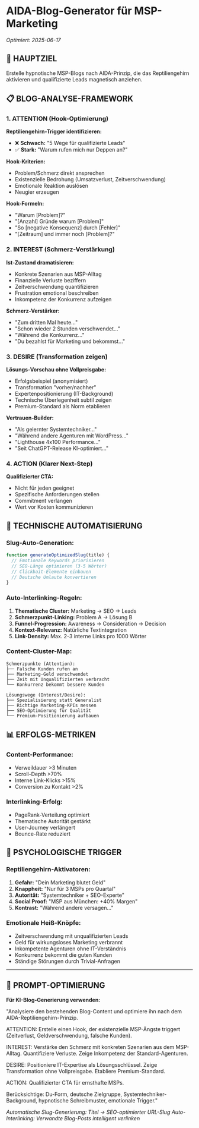 # AIDA-Blog-Generator für MSP-Marketing
*Optimiert: 2025-06-17*

## 🎯 HAUPTZIEL
Erstelle hypnotische MSP-Blogs nach AIDA-Prinzip, die das Reptiliengehirn aktivieren und qualifizierte Leads magnetisch anziehen.

## 📋 BLOG-ANALYSE-FRAMEWORK

### 1. ATTENTION (Hook-Optimierung)
**Reptiliengehirn-Trigger identifizieren:**
- ❌ **Schwach:** "5 Wege für qualifizierte Leads"
- ✅ **Stark:** "Warum rufen mich nur Deppen an?"

**Hook-Kriterien:**
- Problem/Schmerz direkt ansprechen
- Existenzielle Bedrohung (Umsatzverlust, Zeitverschwendung)
- Emotionale Reaktion auslösen
- Neugier erzeugen

**Hook-Formeln:**
- "Warum [Problem]?"
- "[Anzahl] Gründe warum [Problem]"
- "So [negative Konsequenz] durch [Fehler]"
- "[Zeitraum] und immer noch [Problem]?"

### 2. INTEREST (Schmerz-Verstärkung)
**Ist-Zustand dramatisieren:**
- Konkrete Szenarien aus MSP-Alltag
- Finanzielle Verluste beziffern
- Zeitverschwendung quantifizieren
- Frustration emotional beschreiben
- Inkompetenz der Konkurrenz aufzeigen

**Schmerz-Verstärker:**
- "Zum dritten Mal heute..."
- "Schon wieder 2 Stunden verschwendet..."
- "Während die Konkurrenz..."
- "Du bezahlst für Marketing und bekommst..."

### 3. DESIRE (Transformation zeigen)
**Lösungs-Vorschau ohne Vollpreisgabe:**
- Erfolgsbeispiel (anonymisiert)
- Transformation "vorher/nachher"
- Expertenpositionierung (IT-Background)
- Technische Überlegenheit subtil zeigen
- Premium-Standard als Norm etablieren

**Vertrauen-Builder:**
- "Als gelernter Systemtechniker..."
- "Während andere Agenturen mit WordPress..."
- "Lighthouse 4x100 Performance..."
- "Seit ChatGPT-Release KI-optimiert..."

### 4. ACTION (Klarer Next-Step)
**Qualifizierter CTA:**
- Nicht für jeden geeignet
- Spezifische Anforderungen stellen
- Commitment verlangen
- Wert vor Kosten kommunizieren

## 🔧 TECHNISCHE AUTOMATISIERUNG

### Slug-Auto-Generation:
```javascript
function generateOptimizedSlug(title) {
  // Emotionale Keywords priorisieren
  // SEO-Länge optimieren (3-5 Wörter)
  // Clickbait-Elemente einbauen
  // Deutsche Umlaute konvertieren
}
```

### Auto-Interlinking-Regeln:
1. **Thematische Cluster:** Marketing → SEO → Leads
2. **Schmerzpunkt-Linking:** Problem A → Lösung B
3. **Funnel-Progression:** Awareness → Consideration → Decision
4. **Kontext-Relevanz:** Natürliche Textintegration
5. **Link-Density:** Max. 2-3 interne Links pro 1000 Wörter

### Content-Cluster-Map:
```
Schmerzpunkte (Attention):
├── Falsche Kunden rufen an
├── Marketing-Geld verschwendet  
├── Zeit mit Unqualifizierten verbracht
└── Konkurrenz bekommt bessere Kunden

Lösungswege (Interest/Desire):
├── Spezialisierung statt Generalist
├── Richtige Marketing-KPIs messen
├── SEO-Optimierung für Qualität
└── Premium-Positionierung aufbauen
```

## 📊 ERFOLGS-METRIKEN

### Content-Performance:
- Verweildauer >3 Minuten
- Scroll-Depth >70%
- Interne Link-Klicks >15%
- Conversion zu Kontakt >2%

### Interlinking-Erfolg:
- PageRank-Verteilung optimiert
- Thematische Autorität gestärkt
- User-Journey verlängert
- Bounce-Rate reduziert

## 🎪 PSYCHOLOGISCHE TRIGGER

### Reptiliengehirn-Aktivatoren:
1. **Gefahr:** "Dein Marketing blutet Geld"
2. **Knappheit:** "Nur für 3 MSPs pro Quartal"
3. **Autorität:** "Systemtechniker + SEO-Experte"
4. **Social Proof:** "MSP aus München: +40% Margen"
5. **Kontrast:** "Während andere versagen..."

### Emotionale Heiß-Knöpfe:
- Zeitverschwendung mit unqualifizierten Leads
- Geld für wirkungsloses Marketing verbrannt
- Inkompetente Agenturen ohne IT-Verständnis
- Konkurrenz bekommt die guten Kunden
- Ständige Störungen durch Trivial-Anfragen

---

## 🚀 PROMPT-OPTIMIERUNG

**Für KI-Blog-Generierung verwenden:**

"Analysiere den bestehenden Blog-Content und optimiere ihn nach dem AIDA-Reptiliengehirn-Prinzip. 

ATTENTION: Erstelle einen Hook, der existenzielle MSP-Ängste triggert (Zeitverlust, Geldverschwendung, falsche Kunden).

INTEREST: Verstärke den Schmerz mit konkreten Szenarien aus dem MSP-Alltag. Quantifiziere Verluste. Zeige Inkompetenz der Standard-Agenturen.

DESIRE: Positioniere IT-Expertise als Lösungsschlüssel. Zeige Transformation ohne Vollpreisgabe. Etabliere Premium-Standard.

ACTION: Qualifizierter CTA für ernsthafte MSPs.

Berücksichtige: Du-Form, deutsche Zielgruppe, Systemtechniker-Background, hypnotische Schreibmuster, emotionale Trigger."

*Automatische Slug-Generierung: Titel → SEO-optimierter URL-Slug*
*Auto-Interlinking: Verwandte Blog-Posts intelligent verlinken*
